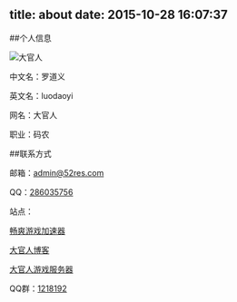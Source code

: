 title: about
date: 2015-10-28 16:07:37
---
##个人信息

![大官人](http://s.luodaoyi.com/blog.jpg)

中文名：罗道义

英文名：luodaoyi

网名：大官人

职业：码农

##联系方式

邮箱：[admin@52res.com](admin@52res.com)

QQ：[286035756](http://b.qq.com/webc.htm?new=0&sid=286035756&o=大官人博客&q=7)

站点：

[畅爽游戏加速器](http://www.52res.com)

[大官人博客](http://luodaoyi.com)

[大官人游戏服务器](https://52res.taobao.com)


QQ群：[1218192](http://shang.qq.com/wpa/qunwpa?idkey=5200c25ec11df0ad281db0577973268383432ce2377585870083a9d581e02c6f)
